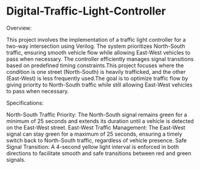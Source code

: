 # Digital-Traffic-Light-Controller

Overview:

This project involves the implementation of a traffic light controller for a two-way intersection using Verilog. The system prioritizes North-South traffic, ensuring smooth vehicle flow while allowing East-West vehicles to pass when necessary. The controller efficiently manages signal transitions based on predefined timing constraints.This project focuses where the condition is one street (North-South) is heavily trafficked, and the other (East-West) is less frequently used.The goal is to optimize traffic flow by giving priority to North-South traffic while still allowing East-West vehicles to pass when necessary.

Specifications:

North-South Traffic Priority: The North-South signal remains green for a minimum of 25 seconds and extends its duration until a vehicle is detected on the East-West street.
East-West Traffic Management: The East-West signal can stay green for a maximum of 25 seconds, ensuring a timely switch back to North-South traffic, regardless of vehicle presence.
Safe Signal Transition: A 4-second yellow light interval is enforced in both directions to facilitate smooth and safe transitions between red and green signals.
